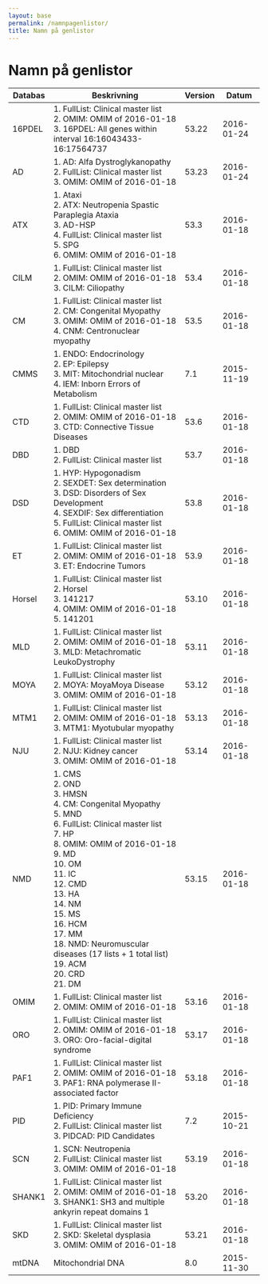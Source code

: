 ```yaml
---
layout: base
permalink: /namnpagenlistor/
title: Namn på genlistor
---
```


# Namn på genlistor

|Databas|Beskrivning|Version|Datum|
|---|---|---|---|
|16PDEL|1. FullList: Clinical master list<br />2. OMIM: OMIM of 2016-01-18<br />3. 16PDEL: All genes within interval 16:16043433-16:17564737<br />|53.22|2016-01-24|
|AD|1. AD: Alfa Dystroglykanopathy<br />2. FullList: Clinical master list<br />3. OMIM: OMIM of 2016-01-18<br />|53.23|2016-01-24|
|ATX|1. Ataxi<br />2. ATX: Neutropenia Spastic Paraplegia Ataxia<br />3. AD-HSP<br />4. FullList: Clinical master list<br />5. SPG<br />6. OMIM: OMIM of 2016-01-18<br />|53.3|2016-01-18|
|CILM|1. FullList: Clinical master list<br />2. OMIM: OMIM of 2016-01-18<br />3. CILM: Ciliopathy<br />|53.4|2016-01-18|
|CM|1. FullList: Clinical master list<br />2. CM: Congenital Myopathy<br />3. OMIM: OMIM of 2016-01-18<br />4. CNM: Centronuclear myopathy<br />|53.5|2016-01-18|
|CMMS|1. ENDO: Endocrinology<br />2. EP: Epilepsy<br />3. MIT: Mitochondrial nuclear<br />4. IEM: Inborn Errors of Metabolism<br />|7.1|2015-11-19|
|CTD|1. FullList: Clinical master list<br />2. OMIM: OMIM of 2016-01-18<br />3. CTD: Connective Tissue Diseases<br />|53.6|2016-01-18|
|DBD|1. DBD<br />2. FullList: Clinical master list<br />|53.7|2016-01-18|
|DSD|1. HYP: Hypogonadism<br />2. SEXDET: Sex determination<br />3. DSD: Disorders of Sex Development<br />4. SEXDIF: Sex differentiation<br />5. FullList: Clinical master list<br />6. OMIM: OMIM of 2016-01-18<br />|53.8|2016-01-18|
|ET|1. FullList: Clinical master list<br />2. OMIM: OMIM of 2016-01-18<br />3. ET: Endocrine Tumors<br />|53.9|2016-01-18|
|Horsel|1. FullList: Clinical master list<br />2. Horsel<br />3. 141217<br />4. OMIM: OMIM of 2016-01-18<br />5. 141201<br />|53.10|2016-01-18|
|MLD|1. FullList: Clinical master list<br />2. OMIM: OMIM of 2016-01-18<br />3. MLD: Metachromatic LeukoDystrophy<br />|53.11|2016-01-18|
|MOYA|1. FullList: Clinical master list<br />2. MOYA: MoyaMoya Disease<br />3. OMIM: OMIM of 2016-01-18<br />|53.12|2016-01-18|
|MTM1|1. FullList: Clinical master list<br />2. OMIM: OMIM of 2016-01-18<br />3. MTM1: Myotubular myopathy<br />|53.13|2016-01-18|
|NJU|1. FullList: Clinical master list<br />2. NJU: Kidney cancer<br />3. OMIM: OMIM of 2016-01-18<br />|53.14|2016-01-18|
|NMD|1. CMS<br />2. OND<br />3. HMSN<br />4. CM: Congenital Myopathy<br />5. MND<br />6. FullList: Clinical master list<br />7. HP<br />8. OMIM: OMIM of 2016-01-18<br />9. MD<br />10. OM<br />11. IC<br />12. CMD<br />13. HA<br />14. NM<br />15. MS<br />16. HCM<br />17. MM<br />18. NMD: Neuromuscular diseases (17 lists + 1 total list)<br />19. ACM<br />20. CRD<br />21. DM<br />|53.15|2016-01-18|
|OMIM|1. FullList: Clinical master list<br />2. OMIM: OMIM of 2016-01-18<br />|53.16|2016-01-18|
|ORO|1. FullList: Clinical master list<br />2. OMIM: OMIM of 2016-01-18<br />3. ORO: Oro-facial-digital syndrome<br />|53.17|2016-01-18|
|PAF1|1. FullList: Clinical master list<br />2. OMIM: OMIM of 2016-01-18<br />3. PAF1: RNA polymerase II-associated factor<br />|53.18|2016-01-18|
|PID|1. PID: Primary Immune Deficiency<br />2. FullList: Clinical master list<br />3. PIDCAD: PID Candidates<br />|7.2|2015-10-21|
|SCN|1. SCN: Neutropenia<br />2. FullList: Clinical master list<br />3. OMIM: OMIM of 2016-01-18<br />|53.19|2016-01-18|
|SHANK1|1. FullList: Clinical master list<br />2. OMIM: OMIM of 2016-01-18<br />3. SHANK1: SH3 and multiple ankyrin repeat domains 1<br />|53.20|2016-01-18|
|SKD|1. FullList: Clinical master list<br />2. SKD: Skeletal dysplasia<br />3. OMIM: OMIM of 2016-01-18<br />|53.21|2016-01-18|
|mtDNA|Mitochondrial DNA|8.0|2015-11-30|
